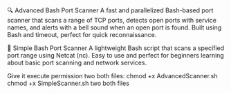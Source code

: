 🔍 Advanced Bash Port Scanner
A fast and parallelized Bash-based port scanner that scans a range of TCP ports, detects open ports with service names, and alerts with a bell sound when an open port is found. Built using Bash and timeout, perfect for quick reconnaissance.

🧪 Simple Bash Port Scanner
A lightweight Bash script that scans a specified port range using Netcat (nc). Easy to use and perfect for beginners learning about basic port scanning and network services.

Give it execute permission two both files:
chmod +x AdvancedScanner.sh
chmod +x SimpleScanner.sh
two both files
